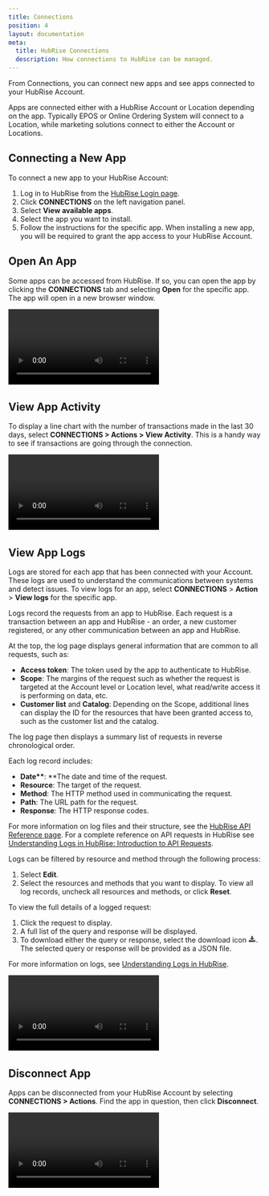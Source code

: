 ```yaml
---
title: Connections
position: 4
layout: documentation
meta:
  title: HubRise Connections
  description: How connections to HubRise can be managed.
---
```


From Connections, you can connect new apps and see apps connected to your HubRise Account.

Apps are connected either with a HubRise Account or Location depending on the app. Typically EPOS or Online Ordering System will connect to a Location, while marketing solutions connect to either the Account or Locations.

## Connecting a New App

To connect a new app to your HubRise Account:

1. Log in to HubRise from the [HubRise Login page](https://manager.hubrise.com/login).
2. Click **CONNECTIONS** on the left navigation panel.
3. Select **View available apps**.
4. Select the app you want to install.
5. Follow the instructions for the specific app. When installing a new app, you will be required to grant the app access to your HubRise Account.

## Open An App

Some apps can be accessed from HubRise. If so, you can open the app by clicking the **CONNECTIONS** tab and selecting **Open** for the specific app. The app will open in a new browser window.

<video controls title="Connect an App">
  <source src="../images/011-connections-open-app.webm" type="video/webm"/>
</video>

## View App Activity

To display a line chart with the number of transactions made in the last 30 days, select **CONNECTIONS > Actions > View Activity**. This is a handy way to see if transactions are going through the connection.

<video controls title="Display activity for a connected app">
  <source src="../images/012-connections-display-activity.webm" type="video/webm"/>
</video>

## View App Logs

Logs are stored for each app that has been connected with your Account. These logs are used to understand the communications between systems and detect issues. To view logs for an app, select **CONNECTIONS** > **Action** > **View logs** for the specific app.

Logs record the requests from an app to HubRise. Each request is a transaction between an app and HubRise - an order, a new customer registered, or any other communication between an app and HubRise.

At the top, the log page displays general information that are common to all requests, such as:

- **Access token**: The token used by the app to authenticate to HubRise.
- **Scope**: The margins of the request such as whether the request is targeted at the Account level or Location level, what read/write access it is performing on data, etc.
- **Customer list** and **Catalog**: Depending on the Scope, additional lines can display the ID for the resources that have been granted access to, such as the customer list and the catalog.

The log page then displays a summary list of requests in reverse chronological order.

Each log record includes:

- **Date\*\***: \*\*The date and time of the request.
- **Resource**: The target of the request.
- **Method**: The HTTP method used in communicating the request.
- **Path**: The URL path for the request.
- **Response**: The HTTP response codes.

For more information on log files and their structure, see the [HubRise API Reference page](/api/). For a complete reference on API requests in HubRise see [Understanding Logs in HubRise: Introduction to API Requests](https://www.hubrise.com/developers/understandinglogs/#introduction-to-api-requests).

Logs can be filtered by resource and method through the following process:

1. Select **Edit**.
2. Select the resources and methods that you want to display. To view all log records, uncheck all resources and methods, or click **Reset**.

To view the full details of a logged request:

1. Click the request to display.
2. A full list of the query and response will be displayed.
3. To download either the query or response, select the download icon ![Download icon.](../images/download.png). The selected query or response will be provided as a JSON file.

For more information on logs, see [Understanding Logs in HubRise](/docs/understanding-logs).

<video controls title="Log details">
  <source src="../images/013-connections-view-logs.webm" type="video/webm"/>
</video>

## Disconnect App

Apps can be disconnected from your HubRise Account by selecting **CONNECTIONS > Actions**. Find the app in question, then click **Disconnect**.

<video controls title="Remove connection to an app">
  <source src="../images/014-connections-remove-app.webm" type="video/webm"/>
</video>
